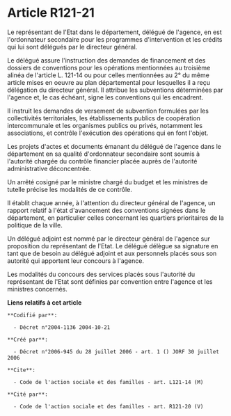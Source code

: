 # Article R121-21

Le représentant de l'Etat dans le département, délégué de l'agence, en est l'ordonnateur secondaire pour les programmes
d'intervention et les crédits qui lui sont délégués par le directeur général.

Le délégué assure l'instruction des demandes de financement et des dossiers de conventions pour les opérations mentionnées au
troisième alinéa de l'article L. 121-14 ou pour celles mentionnées au 2° du même article mises en oeuvre au plan
départemental pour lesquelles il a reçu délégation du directeur général. Il attribue les subventions déterminées par l'agence
et, le cas échéant, signe les conventions qui les encadrent.

Il instruit les demandes de versement de subvention formulées par les collectivités territoriales, les établissements publics
de coopération intercommunale et les organismes publics ou privés, notamment les associations, et contrôle l'exécution des
opérations qui en font l'objet.

Les projets d'actes et documents émanant du délégué de l'agence dans le département en sa qualité d'ordonnateur secondaire
sont soumis à l'autorité chargée du contrôle financier placée auprès de l'autorité administrative déconcentrée.

Un arrêté cosigné par le ministre chargé du budget et les ministres de tutelle précise les modalités de ce contrôle.

Il établit chaque année, à l'attention du directeur général de l'agence, un rapport relatif à l'état d'avancement des
conventions signées dans le département, en particulier celles concernant les quartiers prioritaires de la politique de la
ville.

Un délégué adjoint est nommé par le directeur général de l'agence sur proposition du représentant de l'Etat. Le délégué
délègue sa signature en tant que de besoin au délégué adjoint et aux personnels placés sous son autorité qui apportent leur
concours à l'agence.

Les modalités du concours des services placés sous l'autorité du représentant de l'Etat sont définies par convention entre
l'agence et les ministres concernés.

**Liens relatifs à cet article**

	**Codifié par**:

	  - Décret n°2004-1136 2004-10-21

	**Créé par**:

	  - Décret n°2006-945 du 28 juillet 2006 - art. 1 () JORF 30 juillet 2006

	**Cite**:

	  - Code de l'action sociale et des familles - art. L121-14 (M)

	**Cité par**:

	  - Code de l'action sociale et des familles - art. R121-20 (V)
